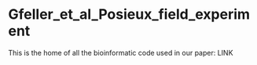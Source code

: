 # Gfeller_et_al_Posieux_field_experiment
This is the home of all the bioinformatic code used in our paper: LINK
